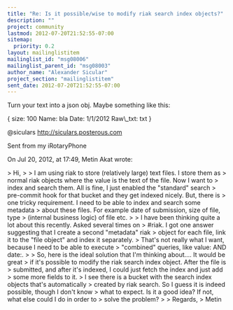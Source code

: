 ```yaml
---
title: "Re: Is it possible/wise to modify riak search index objects?"
description: ""
project: community
lastmod: 2012-07-20T21:52:55-07:00
sitemap:
  priority: 0.2
layout: mailinglistitem
mailinglist_id: "msg08006"
mailinglist_parent_id: "msg08003"
author_name: "Alexander Sicular"
project_section: "mailinglistitem"
sent_date: 2012-07-20T21:52:55-07:00
---
```



Turn your text into a json obj. Maybe something like this:

{ size: 100
Name: bla
Date: 1/1/2012
Raw\\_txt: txt
}


@siculars 
http://siculars.posterous.com

Sent from my iRotaryPhone

On Jul 20, 2012, at 17:49, Metin Akat  wrote:

&gt; Hi,
&gt; 
&gt; I am using riak to store (relatively large) text files. I store them as 
&gt; normal riak objects where the value is the text of the file. Now I want to 
&gt; index and search them. All is fine, I just enabled the "standard" search 
&gt; pre-commit hook for that bucket and they get indexed nicely. But, there is 
&gt; one tricky requirement. I need to be able to index and search some metadata 
&gt; about these files. For example date of submission, size of file, type 
&gt; (internal business logic) of file etc. 
&gt; 
&gt; I have been thinking quite a lot about this recently. Asked several times on 
&gt; #riak. I got one answer suggesting that I create a second "metadata" riak 
&gt; object for each file, link it to the "file object" and index it separately. 
&gt; That's not really what I want, because I need to be able to execute 
&gt; "combined" queries, like value: AND date:.
&gt; 
&gt; So, here is the ideal solution that I'm thinking about.... It would be great 
&gt; if it's possible to modify the riak search index object. After the file is 
&gt; submitted, and after it's indexed, I could just fetch the index and just add 
&gt; some more fields to it.
&gt; I see there is a bucket with the search index objects that's automatically 
&gt; created by riak search. So I guess it is indeed possible, though I don't know 
&gt; what to expect. Is it a good idea? If not, what else could I do in order to 
&gt; solve the problem?
&gt; 
&gt; Regards,
&gt; Metin

